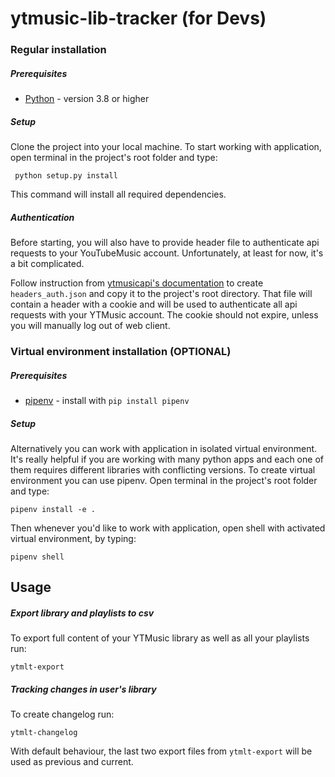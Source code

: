 # ytmusic-lib-tracker (for Devs)

### Regular installation

##### Prerequisites

* [Python](https://www.python.org/downloads/) - version 3.8 or higher

##### Setup

Clone the project into your local machine. To start working with application, open terminal in the project's root folder and type:
```
 python setup.py install
```

This command will install all required dependencies. 

##### Authentication

Before starting, you will also have to provide header file to authenticate api requests to your YouTubeMusic account.
Unfortunately, at least for now, it's a bit complicated.

Follow instruction from [ytmusicapi's documentation](https://ytmusicapi.readthedocs.io/en/latest/setup.html) to create `headers_auth.json` and copy it to the project's root directory. That file will contain a header with a cookie and will be used to authenticate all api requests with your YTMusic account.
The cookie should not expire, unless you will manually log out of web client.
    
### Virtual environment installation (OPTIONAL)

##### Prerequisites

* [pipenv](https://github.com/pypa/pipenv) - install with `pip install pipenv`
                                                       
##### Setup

Alternatively you can work with application in isolated virtual environment. It's really helpful if you are working with many python apps and each one of them requires different libraries with conflicting versions.
To create virtual environment you can use pipenv. Open terminal in the project's root folder and type:

 ```
 pipenv install -e .
 ```

Then whenever you'd like to work with application, open shell with activated virtual environment, by typing:

 ```
 pipenv shell
 ```

## Usage                                                                                                         
 
##### Export library and playlists to csv

To export full content of your YTMusic library as well as all your playlists run:

 ```
 ytmlt-export
 ```
##### Tracking changes in user's library

To create changelog run:

 ```
 ytmlt-changelog
 ```
 
With default behaviour, the last two export files from `ytmlt-export` will be used as previous and current.




